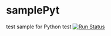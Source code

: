 # samplePyt
test sample for Python
test
[![Run Status](https://apibeta.shippable.com/projects/56d2969dc77dae78a8ed6daf/badge?branch=master)](https://beta.shippable.com/projects/56d2969dc77dae78a8ed6daf)
